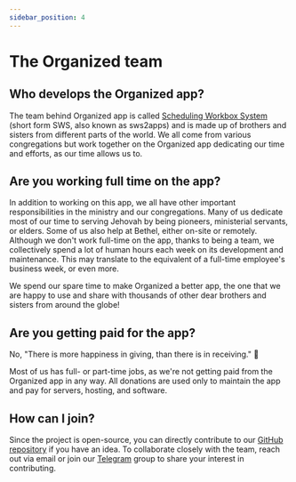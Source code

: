 ```yaml
---
sidebar_position: 4
---
```


# The Organized team

## Who develops the Organized app?

The team behind Organized app is called [Scheduling Workbox System](https://github.com/sws2apps) (short form SWS, also known as sws2apps) and is made up of brothers and sisters from different parts of the world. We all come from various congregations but work together on the Organized app dedicating our time and efforts, as our time allows us to. 

## Are you working full time on the app?

In addition to working on this app, we all have other important responsibilities in the ministry and our congregations. Many of us dedicate most of our time to serving Jehovah by being pioneers, ministerial servants, or elders. Some of us also help at Bethel, either on-site or remotely. Although we don't work full-time on the app, thanks to being a team, we collectively spend a lot of human hours each week on its development and maintenance. This may translate to the equivalent of a full-time employee's business week, or even more.

We spend our spare time to make Organized a better app, the one that we are happy to use and share with thousands of other dear brothers and sisters from around the globe!

## Are you getting paid for the app?

No, "There is more happiness in giving, than there is in receiving." 🙂

Most of us has full- or part-time jobs, as we're not getting paid from the Organized app in any way. All donations are used only to maintain the app and pay for servers, hosting, and software.

## How can I join?

Since the project is open-source, you can directly contribute to our [GitHub repository](https://github.com/sws2apps/organized-app) if you have an idea. To collaborate closely with the team, reach out via email or join our [Telegram](https://t.me/+xqTWtvQvablmMDA0) group to share your interest in contributing.